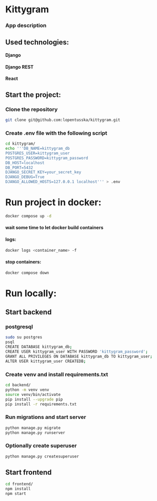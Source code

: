 # Kittygram

### App description

## Used technologies:
#### Django
#### Django REST
#### React

## Start the project:

### Clone the repository
```bash
git clone git@github.com:lopentusska/kittygram.git
```

### Create .env file with the following script
```bash
cd kittygram/
echo '''DB_NAME=kittygram_db
POSTGRES_USER=kittygram_user
POSTGRES_PASSWORD=kittygram_password
DB_HOST=localhost
DB_PORT=5432
DJANGO_SECRET_KEY=your_secret_key
DJANGO_DEBUG=True
DJANGO_ALLOWED_HOSTS=127.0.0.1 localhost''' > .env
```

# Run project in docker:

```bash
docker compose up -d
```
#### wait some time to let docker build containers

#### logs:
```bash
docker logs <container_name> -f
```

#### stop containers:
```bash
docker compose down
```

# Run locally:

## Start backend

### postgresql
```bash
sudo su postgres
psql
CREATE DATABASE kittygram_db;
CREATE USER kittygram_user WITH PASSWORD 'kittygram_password';
GRANT ALL PRIVILEGES ON DATABASE kittygram_db TO kittygram_user;
ALTER USER kittygram_user CREATEDB;
```

### Create venv and install requirements.txt
```bash
cd backend/
python -m venv venv
source venv/bin/activate
pip install --upgrade pip
pip install -r requirements.txt
```

### Run migrations and start server
```bash
python manage.py migrate
python manage.py runserver
```

### Optionally create superuser
```bash
python manage.py createsuperuser
```

## Start frontend
```bash
cd frontend/
npm install
npm start
```
